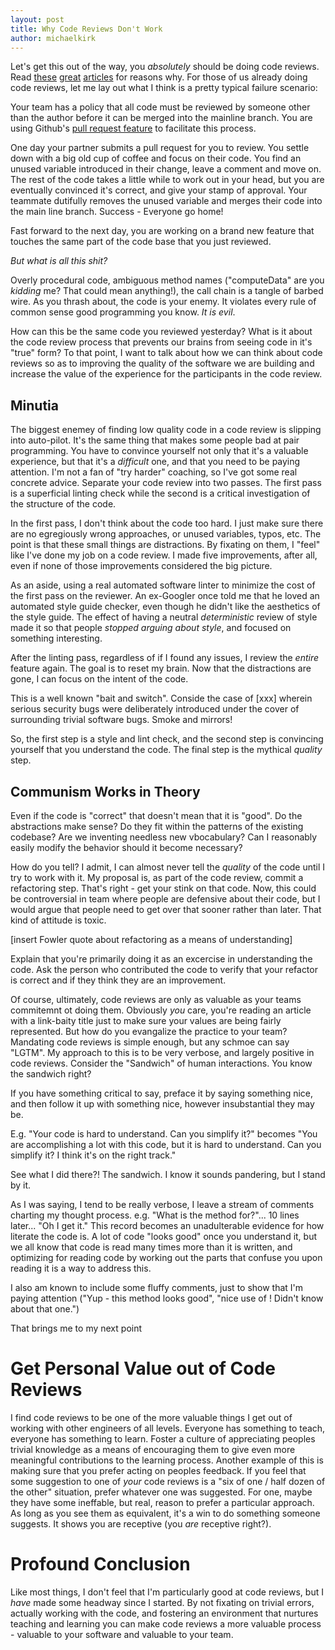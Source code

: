 ```yaml
--- 
layout: post 
title: Why Code Reviews Don't Work
author: michaelkirk
---
```


Let's get this out of the way, you *absolutely* should be doing code
reviews. Read [these](asd) [great](asdf) [articles](asdf) for reasons
why. For those of us already doing code reviews, let me lay out what I
think is a pretty typical failure scenario:

Your team has a policy that all code must be reviewed by someone other
than the author before it can be merged into the mainline branch. You
are using Github's [pull request
feature](https://help.github.com/articles/using-pull-requests) to
facilitate this process.

One day your partner submits a pull request for you to review. You
settle down with a big old cup of coffee and focus on their code. You
find an unused variable introduced in their change, leave a comment
and move on. The rest of the code takes a little while to work out in
your head, but you are eventually convinced it's correct, and give
your stamp of approval. Your teammate dutifully removes the unused
variable and merges their code into the main line branch. Success -
Everyone go home!

Fast forward to the next day, you are working on a brand new feature
that touches the same part of the code base that you just reviewed.

*But what is all this shit?*

Overly procedural code, ambiguous method names ("computeData" are you
*kidding* me? That could mean anything!), the call chain is a tangle
of barbed wire. As you thrash about, the code is your enemy. It
violates every rule of common sense good programming you know. *It is
evil*.

How can this be the same code you reviewed yesterday? What is it about
the code review process that prevents our brains from seeing code in
it's "true" form? To that point, I want to talk about how we can think
about code reviews so as to improving the quality of the software we
are building and increase the value of the experience for the
participants in the code review.

Minutia
-------

The biggest enemey of finding low quality code in a
code review is slipping into auto-pilot. It's the same thing that
makes some people bad at pair programming. You have to convince
yourself not only that it's a valuable experience, but that it's a
*difficult* one, and that you need to be paying attention. I'm not a
fan of "try harder" coaching, so I've got some real concrete
advice. Separate your code review into two passes. The first pass is a
superficial linting check while the second is a critical investigation
of the structure of the code.

In the first pass, I don't think about the code too hard. I just make
sure there are no egregiously wrong approaches, or unused variables,
typos, etc. The point is that these small things are distractions. By
fixating on them, I "feel" like I've done my job on a code review. I
made five improvements, after all, even if none of those improvements
considered the big picture.

As an aside, using a real automated software linter to minimize the
cost of the first pass on the reviewer. An ex-Googler once told me
that he loved an automated style guide checker, even though he didn't
like the aesthetics of the style guide. The effect of having a neutral
*deterministic* review of style made it so that people *stopped
arguing about style*, and focused on something interesting.

After the linting pass, regardless of if I found any issues, I review
the *entire* feature again. The goal is to reset my brain. Now that
the distractions are gone, I can focus on the intent of the code.

This is a well known "bait and switch". Conside the case of [xxx]
wherein serious security bugs were deliberately introduced under the
cover of surrounding trivial software bugs. Smoke and mirrors!

So, the first step is a style and lint check, and the second step is
convincing yourself that you understand the code. The final step is
the mythical *quality* step.

Communism Works in Theory
-------------------------

Even if the code is "correct" that doesn't mean that it is "good". Do
the abstractions make sense? Do they fit within the patterns of the
existing codebase?  Are we inventing needless new vbocabulary? Can I
reasonably easily modify the behavior should it become necessary?

How do you tell? I admit, I can almost never tell the *quality* of the
code until I try to work with it. My proposal is, as part of the code
review, commit a refactoring step. That's right - get your stink on
that code. Now, this could be controversial in team where people are
defensive about their code, but I would argue that people need to get
over that sooner rather than later. That kind of attitude is toxic.

[insert Fowler quote about refactoring as a means of understanding]

Explain that you're primarily doing it as an excercise in
understanding the code. Ask the person who contributed the code to
verify that your refactor is correct and if they think they are an
improvement.

Of course, ultimately, code reviews are only as valuable as your teams
commitemnt ot doing them. Obviously *you* care, you're reading an
article with a link-baity title just to make sure your values are
being fairly represented. But how do you evangalize the practice to
your team? Mandating code reviews is simple enough, but any schmoe can
say "LGTM". My approach to this is to be very verbose, and largely
positive in code reviews. Consider the "Sandwich" of human
interactions. You know the sandwich right?

If you have something critical to say, preface it by saying something
nice, and then follow it up with something nice, however insubstantial
they may be.

E.g. "Your code is hard to understand. Can you simplify it?" becomes
"You are accomplishing a lot with this code, but it is hard to
understand. Can you simplify it? I think it's on the right track."

See what I did there?! The sandwich. I know it sounds pandering, but I
stand by it.

As I was saying, I tend to be really verbose, I leave a stream of
comments charting my thought process. e.g. "What is the method
for?"... 10 lines later... "Oh I get it." This record becomes an
unadulterable evidence for how literate the code is. A lot of code
"looks good" once you understand it, but we all know that code is read
many times more than it is written, and optimizing for reading code by
working out the parts that confuse you upon reading it is a way to
address this.

I also am known to include some fluffy comments, just to show that I'm
paying attention ("Yup - this method looks good", "nice use of <some
obscure method>! Didn't know about that one.")

That brings me to my next point

Get Personal Value out of Code Reviews
======================================

I find code reviews to be one of the more valuable things I get out of
working with other engineers of all levels. Everyone has something to
teach, everyone has something to learn. Foster a culture of
appreciating peoples trivial knowledge as a means of encouraging them
to give even more meaningful contributions to the learning
process. Another example of this is making sure that you prefer acting
on peoples feedback. If you feel that some suggestion to one of *your*
code reviews is a "six of one / half dozen of the other" situation,
prefer whatever one was suggested. For one, maybe they have some
ineffable, but real, reason to prefer a particular approach. As long
as you see them as equivalent, it's a win to do something someone
suggests. It shows you are receptive (you *are* receptive right?).

Profound Conclusion
===================

Like most things, I don't feel that I'm particularly good at code
reviews, but I *have* made some headway since I started. By not
fixating on trivial errors, actually working with the code, and
fostering an environment that nurtures teaching and learning you can
make code reviews a more valuable process - valuable to your software
and valuable to your team.





